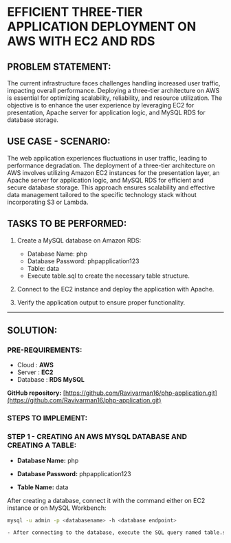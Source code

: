 # **EFFICIENT THREE-TIER APPLICATION DEPLOYMENT ON AWS WITH EC2 AND RDS**

## **PROBLEM STATEMENT:**
The current infrastructure faces challenges handling increased user traffic, impacting overall performance. Deploying a three-tier architecture on AWS is essential for optimizing scalability, reliability, and resource utilization. The objective is to enhance the user experience by leveraging EC2 for presentation, Apache server for application logic, and MySQL RDS for database storage.

## **USE CASE - SCENARIO:**
The web application experiences fluctuations in user traffic, leading to performance degradation. The deployment of a three-tier architecture on AWS involves utilizing Amazon EC2 instances for the presentation layer, an Apache server for application logic, and MySQL RDS for efficient and secure database storage. This approach ensures scalability and effective data management tailored to the specific technology stack without incorporating S3 or Lambda.

## **TASKS TO BE PERFORMED:**
1. Create a MySQL database on Amazon RDS:
   - Database Name: php
   - Database Password: phpapplication123
   - Table: data
   - Execute table.sql to create the necessary table structure.

2. Connect to the EC2 instance and deploy the application with Apache.
3. Verify the application output to ensure proper functionality.

---


## **SOLUTION:**
### **PRE-REQUIREMENTS:**
- Cloud           : **AWS**
- Server          : **EC2**
- Database        : **RDS MySQL**

**GitHub repository:** [https://github.com/Ravivarman16/php-application.git](https://github.com/Ravivarman16/php-application.git)


### **STEPS TO IMPLEMENT:**

### **STEP 1 - CREATING AN AWS MYSQL DATABASE AND CREATING A TABLE:**

- **Database Name:** php
  
- **Database Password:** phpapplication123
- **Table Name:** data

After creating a database, connect it with the command either on EC2 instance or on MySQL Workbench:
```bash
mysql -u admin -p <databasename> -h <database endpoint>

- After connecting to the database, execute the SQL query named table.sql which is provided in the above repository.
